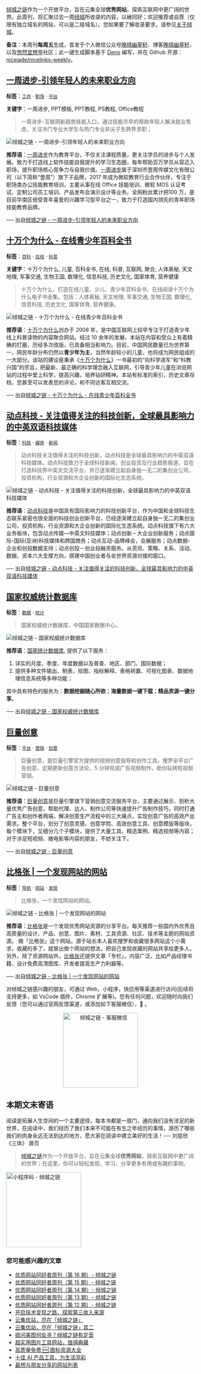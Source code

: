 [倾城之链](https://nicelinks.site/?utm_source=weekly)作为一个开放平台，旨在云集全球**优秀网站**，探索互联网中更广阔的世界。此周刊，将汇聚过去一周[倾城](https://nicelinks.site/?utm_source=weekly)所收录的内容，以飨同好；欢迎推荐或自荐（仅限有独立域名的网站，可以是二级域名）。您如果要了解收录要求，请参见[关于倾城](https://nicelinks.site/about?utm_source=weekly)。

**备注**：本周刊**每周五**生成，首发于个人微信公众号[晚晴幽草轩](https://mp.weixin.qq.com/mp/appmsgalbum?__biz=MzI5MDIwMzM2Mg==&action=getalbum&album_id=1530765143352082433&scene=173&from_msgid=2650641087&from_itemidx=1&count=3#wechat_redirect)、博客[晚晴幽草轩](https://www.jeffjade.com)，以及[悠然宜想亭](https://forum.lovejade.cn/)社区；此一键生成脚本基于 [Deno](https://nicelinks.site/post/602d30aad099ff5688618591) 编写，并在 Github 开源：[nicejade/nicelinks-weekly](https://github.com/nicejade/nicelinks-weekly)。

## [一周进步-引领年轻人的未来职业方向](https://nicelinks.site/post/60c200a3125d9905c97b4101)

**标签**：[`工作`](https://nicelinks.site/tags/工作) · [`职场`](https://nicelinks.site/tags/职场) · [`平台`](https://nicelinks.site/tags/平台)

**关键字**：一周进步, PPT模板, PPT教程, PS教程, Office教程

>一周进步-互联网新趋势技能入口，通过技能尽早的帮助年轻人解决就业焦虑，关注冷门专业大学生与热门专业非尖子生跨界求职；

![倾城之链 - 一周进步-引领年轻人的未来职业方向](https://oss.nicelinks.site/www.weekweekup.cn.png?x-oss-process=style/png2jpg)

**推荐语**：[一周进步](https://nicelinks.site/redirect?url=https://www.weekweekup.cn/)作为教育平台，不仅关注课程质量，更关注学员的进步与个人发展。致力于打造线上软件技能自我提升的学习生态圈，每年帮助百万学员从容迈入职场，提升职场核心竞争力与自我价值。[一周进步](https://nicelinks.site/redirect?url=https://www.weekweekup.cn/)属于深圳市壹周传媒文化有限公司（以下简称“壹周”）旗下子品牌，2017 年成为微软教育行业合作伙伴，专注于职场类办公技能教育培训，主要从事在线 Office 技能培训、微软 MOS 认证考试、定制公司员工培训、产品发布会演示设计等业务。全网粉丝累计把100 万，是目前华南区倍受青年喜爱的兴趣学习型平台之一，致力于打造国内领先的青年职场技能教育品牌。

── 出自[倾城之链 - 一周进步-引领年轻人的未来职业方向](https://nicelinks.site/post/60c200a3125d9905c97b4101)

## [十万个为什么 - 在线青少年百科全书](https://nicelinks.site/post/60c1f335125d9905c97b40ff)

**标签**：[`百科`](https://nicelinks.site/tags/百科) · [`在线`](https://nicelinks.site/tags/在线) · [`科普`](https://nicelinks.site/tags/科普)

**关键字**：十万个为什么, 儿童, 百科全书, 在线, 科普, 互联网, 聚合, 人体奥秘, 天文地理, 军事交通, 生物王国, 数理化, 信息科技, 历史文化, 国家体育, 营养健康

>十万个为什么，打造在线儿童、少儿、青少年百科全书，在线阅读十万个为什么电子书全集。包括：人体奥秘, 天文地理, 军事交通, 生物王国, 数理化, 信息科技, 历史文化, 国家体育, 营养健康。

![倾城之链 - 十万个为什么 - 在线青少年百科全书](https://oss.nicelinks.site/10why.net.png?x-oss-process=style/png2jpg)

**推荐语**：[十万个为什么](https://nicelinks.site/redirect?url=https://10why.net/)创办于 2008 年，是中国互联网上较早专注于打造青少年线上科普读物的内容聚合网站。经过 10 余年的发展，本站在内容和受众上有着精确的打磨，历经多次改版，已具备相当影响力。目前，中国网民数量已为世界第一，网民年龄分布仍然以**青少年为主**，当然年龄较小的儿童，也将成为网民组成的一大部分。该站的建设是秉承《[十万个为什么](https://nicelinks.site/redirect?url=https://10why.net/)》一书最初的“向科学进军”和“科教兴国”的宗旨，把最新、最正确的科学理念融入互联网，引导青少年儿童在浏览网站的过程中爱上科学，提高兴趣，培养钻研精神。本站有标准的索引，历史文章存档，您甚至可以发表您的评论，和不同访客互相交流。

── 出自[倾城之链 - 十万个为什么 - 在线青少年百科全书](https://nicelinks.site/post/60c1f335125d9905c97b40ff)

## [动点科技 - 关注值得关注的科技创新，全球最具影响力的中英双语科技媒体](https://nicelinks.site/post/60c0be56125d9905c97b40fd)

**标签**：[`科技`](https://nicelinks.site/tags/科技) · [`媒体`](https://nicelinks.site/tags/媒体) · [`新闻`](https://nicelinks.site/tags/新闻)

>动点科技关注值得关注的科技创新，动点科技是全球最具影响力的中英双语科技媒体。动点科技致力于全球科技新闻，创业投资及行业趋势报道，旨在打造科技界中英文交流平台，并已逐渐建立起自身独一无二的集创业公司，投资机构，行业资源和大企业创新的国际化生态系统。

![倾城之链 - 动点科技 - 关注值得关注的科技创新，全球最具影响力的中英双语科技媒体](https://oss.nicelinks.site/cn.technode.com.png?x-oss-process=style/png2jpg)

**推荐语**：[动点科技](https://nicelinks.site/redirect?url=https://cn.technode.com/)是中国具有国际影响力的科技创新平台，作为中国和全球科技生态联系紧密也很全面的科技创业创新平台，已经逐渐建立起自身独一无二的集创业公司，投资机构，行业资源和大企业创新的国际化生态系统。动点科技旗下有六大业务板块，包含动点传媒—中英文科技媒体；动点创新－大企业创新服务；动点国际-国际(亚洲)科技媒体和跨国商务；动点互动-品牌峰会，会展服务；动点数据-企业和创投数据支持；动点创投－创业投融资服务。从资讯、策略、关系、活动、数据、资本六大支撑方向，搭建中国创业者与全世界资源对接的窗口。

── 出自[倾城之链 - 动点科技 - 关注值得关注的科技创新，全球最具影响力的中英双语科技媒体](https://nicelinks.site/post/60c0be56125d9905c97b40fd)

## [国家权威统计数据库](https://nicelinks.site/post/60c0b379125d9905c97b40fb)

**标签**：[`数据`](https://nicelinks.site/tags/数据) · [`统计`](https://nicelinks.site/tags/统计)

>国家权威统计数据库，中国国家数据中心。

![倾城之链 - 国家权威统计数据库](https://oss.nicelinks.site/data.stats.gov.cn.png?x-oss-process=style/png2jpg)

**推荐语**：[国家统计数据库](https://nicelinks.site/redirect?url=https://data.stats.gov.cn/), 提供了以下服务：

1. 详实的月度、季度、年度数据以及普查、地区、部门、国际数据；
2. 提供多种文件输出、制表、绘图、指标解释、表格转置、可视化图表、数据地理信息系统等多种功能；

其中具有特色的服务为：**数据挖掘随心所欲**；**海量数据一键下载**；**精品资源一键分享**。

── 出自[倾城之链 - 国家权威统计数据库](https://nicelinks.site/post/60c0b379125d9905c97b40fb)

## [巨量创意](https://nicelinks.site/post/60c0aad5125d9905c97b40f7)

**标签**：[`平台`](https://nicelinks.site/tags/平台) · [`营销`](https://nicelinks.site/tags/营销) · [`创意`](https://nicelinks.site/tags/创意)

>巨量创意，是巨量引擎官方提供的视频创意指导和创作工具。搜罗全平台广告创意，定期更新创意方法论，5 分钟完成广告视频制作，助你玩转短视频营销。

![倾城之链 - 巨量创意](https://oss.nicelinks.site/cc.oceanengine.com.png?x-oss-process=style/png2jpg)

**推荐语**：[巨量创意](https://nicelinks.site/redirect?url=https://cc.oceanengine.com/)是巨量引擎旗下营销创意交流服务平台，主要通过展示、剖析大量优秀广告创意，帮助代理、达人、制作公司等快速提升广告制作技巧，同时打通广告主和创作者两端，解决创意生产流程中的三大痛点，实现创意广告的高效产出需求。整个平台，划分了创意灵感、创意学院、高效创意工具、创意模版等版块，每个模块下，又细分几个子模块，提供了大量工具、精选案例、精选视频等内容；对于涉足短视频、微电影等内容的朋友，不妨关注下。

── 出自[倾城之链 - 巨量创意](https://nicelinks.site/post/60c0aad5125d9905c97b40f7)

## [比格张 | 一个发现网站的网站](https://nicelinks.site/post/60bf346ca4cb9706031769ac)

**标签**：[`导航`](https://nicelinks.site/tags/导航) · [`网站`](https://nicelinks.site/tags/网站) · [`发现`](https://nicelinks.site/tags/发现)

>比格张，一个发现网站的网站。

![倾城之链 - 比格张 | 一个发现网站的网站](https://oss.nicelinks.site/bigezhang.com.png?x-oss-process=style/png2jpg)

**推荐语**：[比格张](https://nicelinks.site/redirect?url=https://bigezhang.com)是一个发现优秀网站资源的分享平台。每天推荐一些国内外优秀且高质量的设计、产品、创意、图片、素材、工具资源、社区、技术等主题的网站资源。 做「比格张」这个网站，源于站长本人喜欢搜罗和收藏很多网站这个小需求，收藏的多了，就冒出做个网站的想法，把自己发现收藏的网站共享给更多人。另外，除了资源网站外，[比格张](https://nicelinks.site/redirect?url=https://bigezhang.com)还提供文章「专栏」，内容广泛，比如产品经理书籍、设计免费高清图库、开发者提高生产力利器等。

── 出自[倾城之链 - 比格张 | 一个发现网站的网站](https://nicelinks.site/post/60bf346ca4cb9706031769ac)

对倾城之链感兴趣的朋友，可通过 Web，小程序，快应用等渠道进行访问(后续将支持更多，如 VsCode 插件，Chrome 扩展等)。您有任何问题，欢迎随时向我们反馈（您可以通过官网反馈渠道，或添加如下客服微信），🤲 。

<div align="center"><img src="https://image.nicelinks.site/%E5%80%BE%E5%9F%8E%E4%B9%8B%E9%93%BE-%E5%BE%AE%E4%BF%A1-mini.jpeg" style="width: 200px;min-width: 200px;" alt="倾城之链 - 客服微信"></div>


## 本期文末寄语

阅读是拓展人生空间的一个主要途径，每本书都是一扇门，通向我们没有涉足的新世界，在阅读中，我们经历了我们本来不可能在有生之年经历的事情，游历了哪些我们的肉身永远无法到达的地方，愿大家在阅读中建立美好的生活！── 刘慈欣《三体》 扉页

> [倾城之链](https://nicelinks.site/?utm_source=weekly)作为一个开放平台，旨在云集全球**优秀网站**，探索互联网中更广阔的世界；在这里，你可以轻松发现、学习、分享更多有用或有趣的事物。

<img src="https://image.nicelinks.site/nicelinks-miniprogram-code.jpeg?imageView2/1/w/300/h/300/interlace/1/ignore-error/1" style="width: 200px;min-width: 200px;" alt="小程序码 - 倾城之链"/>

### 您可能感兴趣的文章

- [优质网站同好者周刊（第 16 期）- 倾城之链](https://www.jeffjade.com/2021/06/03/202-nicelinks-weekly-016/)
- [优质网站同好者周刊（第 15 期）- 倾城之链](https://www.jeffjade.com/2021/05/27/201-nicelinks-weekly-015/)
- [优质网站同好者周刊（第 14 期）- 倾城之链](https://www.jeffjade.com/2021/05/20/200-nicelinks-weekly-014/)
- [优质网站同好者周刊（第 13 期）- 倾城之链](https://www.jeffjade.com/2021/05/13/199-nicelinks-weekly-013/)
- [优质网站同好者周刊（第 12 期）- 倾城之链](https://www.jeffjade.com/2021/05/06/198-nicelinks-weekly-012/)
- [开启技术变现之路，探索第三收入来源](https://www.jeffjade.com/2020/11/17/173-talk-about-nice-links/)
- [云集优站，尽在「倾城之链」](https://www.jeffjade.com/2017/12/31/136-talk-about-nicelinks-site/)
- [云集优站，尽在「倾城之链」其二](https://www.jeffjade.com/2018/12/23/146-talk-about-nice-links/)
- [欲问美图何处寻？倾城之链有定音](https://www.jeffjade.com/2019/02/17/151-aweome-beautiful-picture-website-list/ '欲问美图何处寻？倾城之链有定音')
- [超实用图片工具网站，值得典藏](https://www.jeffjade.com/2020/07/27/165-aweome-picture-tool-website-list/)
- [高质量免费 🆓 图标资源大全](https://www.jeffjade.com/2020/09/11/169-high-quality-free-icon-resource-collection/)
- [十佳 AI 产品工具，为生活添彩](https://www.jeffjade.com/2020/09/23/170-list-of-top-20-ai-product-tools/)
- [最想与朋友分享的网站列表](https://www.jeffjade.com/2020/09/01/168-list-of-websites-i-most-want-to-share-with-my-friends/)